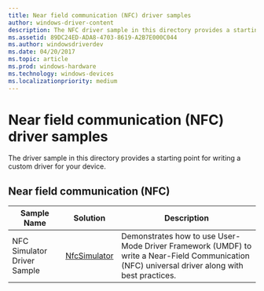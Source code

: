 ```yaml
---
title: Near field communication (NFC) driver samples
author: windows-driver-content
description: The NFC driver sample in this directory provides a starting point for writing a custom driver for your device.
ms.assetid: 89DC24ED-ADA8-4703-8619-A2B7E000C044
ms.author: windowsdriverdev
ms.date: 04/20/2017
ms.topic: article
ms.prod: windows-hardware
ms.technology: windows-devices
ms.localizationpriority: medium
---
```


# Near field communication (NFC) driver samples


The driver sample in this directory provides a starting point for writing a custom driver for your device.

## Near field communication (NFC)


| Sample Name                 | Solution                                                        | Description                                                                                                                                     |
|-----------------------------|-----------------------------------------------------------------|-------------------------------------------------------------------------------------------------------------------------------------------------|
| NFC Simulator Driver Sample | [NfcSimulator](http://go.microsoft.com/fwlink/p/?LinkId=620199) | Demonstrates how to use User-Mode Driver Framework (UMDF) to write a Near-Field Communication (NFC) universal driver along with best practices. |

 

 

 




